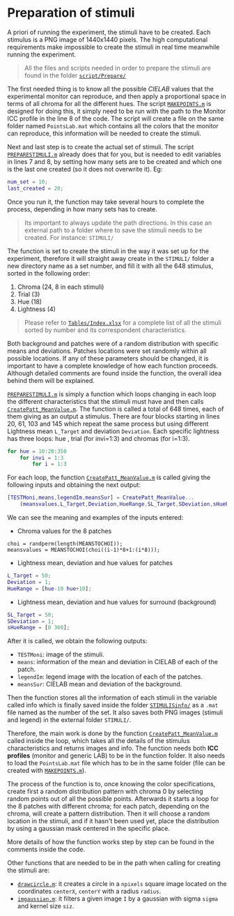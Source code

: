 # Preparation of stimuli

A priori of running the experiment, the stimuli have to be created. Each stimulus is a PNG image of 1440x1440 pixels. The high computational requirements make impossible to create the stimuli in real time meanwhile running the experiment.
> All the files and scripts needed in order to prepare the stimuli are found in the folder [`script/Prepare/`](../script/Prepare)

The first needed thing is to know all the possible *CIELAB* values that the experimental monitor can reproduce, and then apply a proportional space in terms of all chroma for all the different hues. The script [`MAKEPOINTS.m`] is designed for doing this, it simply need to be run with the path to the Monitor ICC profile in the line 8 of the code. The script will create a file on the same folder named `PointsLab.mat` which contains all the colors that the monitor can reproduce, this information will be needed to create the stimuli.

Next and last step is to create the actual set of stimuli. The script [`PREPARESTIMULI.m`] already does that for you, but is needed to edit variables in lines 7 and 8, by setting how many sets are to be created and which one is the last one created (so it does not overwrite it). Eg:

```matlab
num_set = 10;
last_created = 20;
```

Once you run it, the function may take several hours to complete the process, depending in how many sets has to create.

> Its important to always update the path directions. In this case an external path to a folder where to save the stimuli needs to be created. For instance: `STIMULI/`

The function is set to create the stimuli in the way it was set up for the experiment, therefore it will straight away create in the `STIMULI/` folder a new directory name as a set number, and fill it with all the 648 stimulus, sorted in the following order:

1. Chroma (24, 8 in each stimuli)
2. Trial (3)
3. Hue (18)
4. Lightness (4)

>Please refer to [`Tables/Index.xlsx`](../Tables/Index.xlsx) for a complete list of all the stimuli sorted by number and its correspondent characteristics.

Both background and patches were of a random distribution with specific means and deviations. Patches locations were set randomly within all possible locations. If any of these parameters should be changed, it is important to have a complete knowledge of how each function proceeds. Although detailed comments are found inside the function, the overall idea behind them will be explained.  

[`PREPARESTIMULI.m`] is simply a function which loops changing in each loop the different characteristics that the stimuli must have and then calls [`CreatePatt_MeanValue.m`]. The function is called a total of 648 times, each of them giving as an output a stimulus. There are four blocks starting in lines 20, 61, 103 and 145 which repeat the same process but using different Lightness mean `L_Target` and deviation `Deviation`. Each specific lightness has three loops: hue , trial (for invi=1:3) and chromas (for i=1:3).

```matlab
for hue = 10:20:350
    for invi = 1:3
        for i = 1:3
```

For each loop, the function [`CreatePatt_MeanValue.m`] is called giving the following inputs and obtaining the next output:

```matlab
[TESTMoni,means,legendIm,meansSur] = CreatePatt_MeanValue...
    (meansvalues,L_Target,Deviation,HueRange,SL_Target,SDeviation,sHueRange);
```

We can see the meaning and examples of the inputs entered:

- Chroma values for the 8 patches

```matlab,
choi = randperm(length(MEANSTOCHOI));
meansvalues = MEANSTOCHOI(choi((i-1)*8+1:(i*8)));
```

- Lightness mean, deviation and hue values for patches

```matlab
L_Target = 50;
Deviation = 1;
HueRange = [hue-10 hue+10];
```

- Lightness mean, deviation and hue values for surround (background)

```matlab
SL_Target = 50;
SDeviation = 1;
sHueRange = [0 360];
```

After it is called, we obtain the following outputs:

- `TESTMoni`: image of the stimuli.
- `means`: information of the mean and deviation in CIELAB of each of the patch.
- `legendIm`: legend image with the location of each of the patches.
- `meansSur`:	CIELAB mean and deviation of the background.

Then the function stores all the information of each stimuli in the variable called info which is finally saved inside the folder [`STIMULISinfo/`](../script/Prepare/STIMULISinfo) as a `.mat` file named as the number of the set. It also saves both PNG images (stimuli and legend) in the external folder `STIMULI/`.

Therefore, the main work is done by the function [`CreatePatt_MeanValue.m`] called inside the loop, which takes all the details of the stimulus characteristics and returns images and info. The function needs both **ICC profiles** (monitor and generic LAB) to be in the function folder. It also needs to load the `PointsLab.mat` file which has to be in the same folder (file can be created with [`MAKEPOINTS.m`]).

The process of the function is to, once knowing the color specifications, create first a random distribution pattern with chroma 0 by selecting random points out of all the possible points. Afterwards it starts a loop for the 8 patches with different chroma; for each patch, depending on the chroma, will create a pattern distribution. Then it will choose a random location in the stimuli, and if it hasn't been used yet, place the distribution by using a gaussian mask centered in the specific place.

More details of how the function works step by step can be found in the comments inside the code.

Other functions that are needed to be in the path when calling for creating the stimuli are:

- [`drawcircle.m`]: it creates a circle in a `npixels` square image located on the coordinates `centerX`, `centerY` with a radius `radius`.
- [`imgaussian.m`]: it filters a given image `I` by a gaussian with sigma `sigma` and kernel size `siz`.

[`MAKEPOINTS.m`]: ../script/Prepare/MAKEPOINTS.m
[`PREPARESTIMULI.m`]: ../script/Prepare/PREPARESTIMULI.m
[`CreatePatt_MeanValue.m`]: ../script/Prepare/Other/CreatePatt_MeanValue.m
[`drawcircle.m`]: ../script/Prepare/Other/drawcircle.m
[`imgaussian.m`]: ../script/Prepare/Other/imgaussian.m
